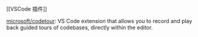 

[[VSCode 插件]]

[microsoft/codetour](https://github.com/microsoft/codetour): VS Code extension that allows you to record and play back guided tours of codebases, directly within the editor.








